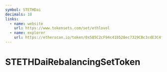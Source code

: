```yaml
---
symbol: STETHDai
decimals: 18
links:
  - name: website
    url: https://www.tokensets.com/set/ethlovol
  - name: explorer
    url: https://etherscan.io/token/0x585C2cF94c41b528ec7329CBc3cdE3C4f8d268dB
---
```


# STETHDaiRebalancingSetToken
